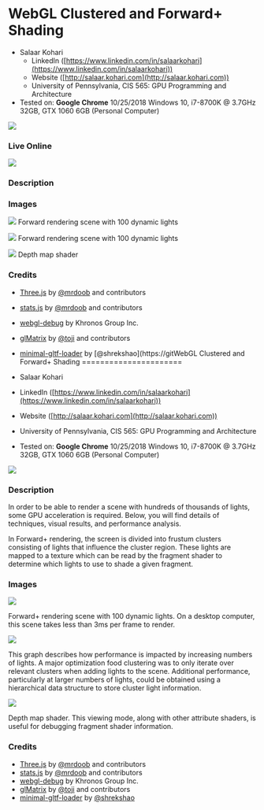 WebGL Clustered and Forward+ Shading
======================

* Salaar Kohari
  * LinkedIn ([https://www.linkedin.com/in/salaarkohari](https://www.linkedin.com/in/salaarkohari))
  * Website ([http://salaar.kohari.com](http://salaar.kohari.com))
  * University of Pennsylvania, CIS 565: GPU Programming and Architecture
* Tested on: **Google Chrome** 10/25/2018
  Windows 10, i7-8700K @ 3.7GHz 32GB, GTX 1060 6GB (Personal Computer)
  
![](img/forward.gif)

### Live Online

[![](img/forward.gif)](http://TODO.github.io/Project5B-WebGL-Deferred-Shading)

### Description

### Images

![](img/forward.png)
Forward rendering scene with 100 dynamic lights

![](img/forwardplus.gif)
Forward rendering scene with 100 dynamic lights

![](img/depth.png)
Depth map shader

### Credits

* [Three.js](https://github.com/mrdoob/three.js) by [@mrdoob](https://github.com/mrdoob) and contributors
* [stats.js](https://github.com/mrdoob/stats.js) by [@mrdoob](https://github.com/mrdoob) and contributors
* [webgl-debug](https://github.com/KhronosGroup/WebGLDeveloperTools) by Khronos Group Inc.
* [glMatrix](https://github.com/toji/gl-matrix) by [@toji](https://github.com/toji) and contributors
* [minimal-gltf-loader](https://github.com/shrekshao/minimal-gltf-loader) by [@shrekshao](https://gitWebGL Clustered and Forward+ Shading ======================

* Salaar Kohari
* LinkedIn ([https://www.linkedin.com/in/salaarkohari](https://www.linkedin.com/in/salaarkohari))
* Website ([http://salaar.kohari.com](http://salaar.kohari.com))
* University of Pennsylvania, CIS 565: GPU Programming and Architecture
* Tested on: **Google Chrome** 10/25/2018 Windows 10, i7-8700K @ 3.7GHz 32GB, GTX 1060 6GB (Personal Computer)

![](img/forward.gif)

### Description
In order to be able to render a scene with hundreds of thousands of lights, some GPU acceleration is required. Below, you will find details of techniques, visual results, and performance analysis.

In Forward+ rendering, the screen is divided into frustum clusters consisting of lights that influence the cluster region. These lights are mapped to a texture which can be read by the fragment shader to determine which lights to use to shade a given fragment. 

### Images

![](img/forwardplus.gif)

Forward+ rendering scene with 100 dynamic lights. On a desktop computer, this scene takes less than 3ms per frame to render.

![](img/lightgraph.png)

This graph describes how performance is impacted by increasing numbers of lights. A major optimization food clustering was to only iterate over relevant clusters when adding lights to the scene. Additional performance, particularly at larger numbers of lights, could be obtained using a hierarchical data structure to store cluster light information.

![](img/depth.png)

Depth map shader. This viewing mode, along with other attribute shaders, is useful for debugging fragment shader information.

### Credits
* [Three.js](https://github.com/mrdoob/three.js) by [@mrdoob](https://github.com/mrdoob) and contributors
* [stats.js](https://github.com/mrdoob/stats.js) by [@mrdoob](https://github.com/mrdoob) and contributors
* [webgl-debug](https://github.com/KhronosGroup/WebGLDeveloperTools) by Khronos Group Inc.
* [glMatrix](https://github.com/toji/gl-matrix) by [@toji](https://github.com/toji) and contributors
* [minimal-gltf-loader](https://github.com/shrekshao/minimal-gltf-loader) by [@shrekshao](https://github.com/shrekshao)
